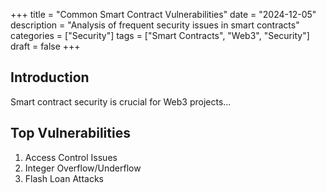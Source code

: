 +++
title = "Common Smart Contract Vulnerabilities"
date = "2024-12-05"
description = "Analysis of frequent security issues in smart contracts"
categories = ["Security"]
tags = ["Smart Contracts", "Web3", "Security"]
draft = false
+++

## Introduction
Smart contract security is crucial for Web3 projects...

## Top Vulnerabilities
1. Access Control Issues
2. Integer Overflow/Underflow
3. Flash Loan Attacks
